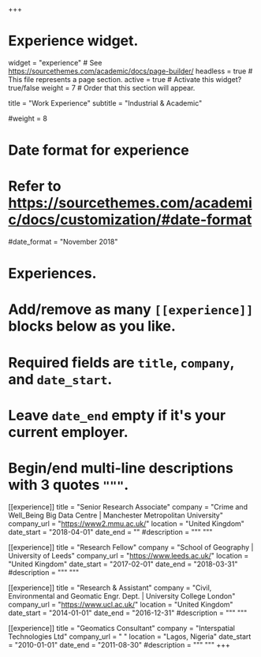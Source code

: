 +++
# Experience widget.
widget = "experience"  # See https://sourcethemes.com/academic/docs/page-builder/
headless = true  # This file represents a page section.
active = true  # Activate this widget? true/false
weight = 7  # Order that this section will appear.

title = "Work Experience"
subtitle = "Industrial & Academic"

#weight = 8

# Date format for experience
#   Refer to https://sourcethemes.com/academic/docs/customization/#date-format
#date_format = "November 2018"

# Experiences.
#   Add/remove as many `[[experience]]` blocks below as you like.
#   Required fields are `title`, `company`, and `date_start`.
#   Leave `date_end` empty if it's your current employer.
#   Begin/end multi-line descriptions with 3 quotes `"""`.
[[experience]]
  title = "Senior Research Associate"
  company = "Crime and Well_Being Big Data Centre | Manchester Metropolitan University"
  company_url = "https://www2.mmu.ac.uk/"
  location = "United Kingdom"
  date_start = "2018-04-01"
  date_end = ""
  #description = """ """

[[experience]]
  title = "Research Fellow"
  company = "School of Geography | University of Leeds"
  company_url = "https://www.leeds.ac.uk/"
  location = "United Kingdom"
  date_start = "2017-02-01"
  date_end = "2018-03-31"
  #description = """ """

[[experience]]
  title = "Research & Assistant"
  company = "Civil, Environmental and Geomatic Engr. Dept. | University College London"
  company_url = "https://www.ucl.ac.uk/"
  location = "United Kingdom"
  date_start = "2014-01-01"
  date_end = "2016-12-31"
  #description = """ """

[[experience]]
  title = "Geomatics Consultant"
  company = "Interspatial Technologies Ltd"
  company_url = " "
  location = "Lagos, Nigeria"
  date_start = "2010-01-01"
  date_end = "2011-08-30"
  #description = """ """
+++
